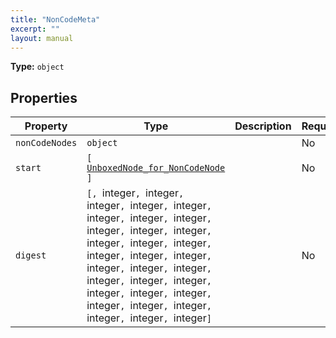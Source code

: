 ```yaml
---
title: "NonCodeMeta"
excerpt: ""
layout: manual
---
```



**Type:** `object`





## Properties

| Property | Type | Description | Required |
|----------|------|-------------|----------|
| `nonCodeNodes` |`object`|  | No |
| `start` |`[` [`UnboxedNode_for_NonCodeNode`](/docs/kcl/types/UnboxedNode_for_NonCodeNode) `]`|  | No |
| `digest` |`[, `integer`, `integer`, `integer`, `integer`, `integer`, `integer`, `integer`, `integer`, `integer`, `integer`, `integer`, `integer`, `integer`, `integer`, `integer`, `integer`, `integer`, `integer`, `integer`, `integer`, `integer`, `integer`, `integer`, `integer`, `integer`, `integer`, `integer`, `integer`, `integer`, `integer`, `integer`, `integer`]`|  | No |


